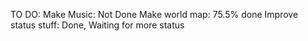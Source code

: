 TO DO:
Make Music: Not Done
Make world map: 75.5% done
Improve status stuff: Done, Waiting for more status